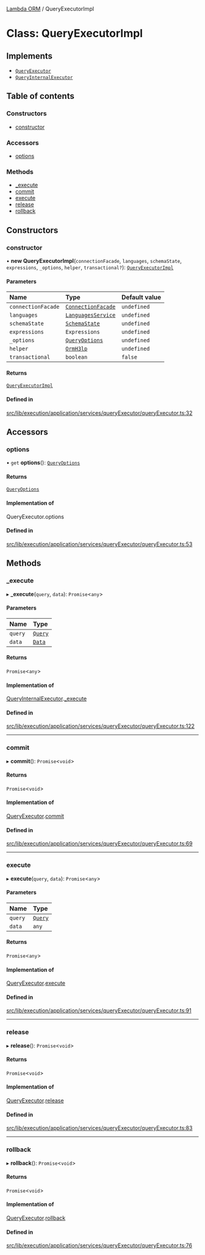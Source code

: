 [Lambda ORM](../README.md) / QueryExecutorImpl

# Class: QueryExecutorImpl

## Implements

- [`QueryExecutor`](../interfaces/QueryExecutor.md)
- [`QueryInternalExecutor`](../interfaces/QueryInternalExecutor.md)

## Table of contents

### Constructors

- [constructor](QueryExecutorImpl.md#constructor)

### Accessors

- [options](QueryExecutorImpl.md#options)

### Methods

- [\_execute](QueryExecutorImpl.md#_execute)
- [commit](QueryExecutorImpl.md#commit)
- [execute](QueryExecutorImpl.md#execute)
- [release](QueryExecutorImpl.md#release)
- [rollback](QueryExecutorImpl.md#rollback)

## Constructors

### constructor

• **new QueryExecutorImpl**(`connectionFacade`, `languages`, `schemaState`, `expressions`, `_options`, `helper`, `transactional?`): [`QueryExecutorImpl`](QueryExecutorImpl.md)

#### Parameters

| Name | Type | Default value |
| :------ | :------ | :------ |
| `connectionFacade` | [`ConnectionFacade`](ConnectionFacade.md) | `undefined` |
| `languages` | [`LanguagesService`](LanguagesService.md) | `undefined` |
| `schemaState` | [`SchemaState`](SchemaState.md) | `undefined` |
| `expressions` | `Expressions` | `undefined` |
| `_options` | [`QueryOptions`](../interfaces/QueryOptions.md) | `undefined` |
| `helper` | [`OrmH3lp`](OrmH3lp.md) | `undefined` |
| `transactional` | `boolean` | `false` |

#### Returns

[`QueryExecutorImpl`](QueryExecutorImpl.md)

#### Defined in

[src/lib/execution/application/services/queryExecutor/queryExecutor.ts:32](https://github.com/lambda-orm/lambdaorm/blob/a1b2a8bd3335f82dbdf370484a84aa1caac0f9fa/src/lib/execution/application/services/queryExecutor/queryExecutor.ts#L32)

## Accessors

### options

• `get` **options**(): [`QueryOptions`](../interfaces/QueryOptions.md)

#### Returns

[`QueryOptions`](../interfaces/QueryOptions.md)

#### Implementation of

QueryExecutor.options

#### Defined in

[src/lib/execution/application/services/queryExecutor/queryExecutor.ts:53](https://github.com/lambda-orm/lambdaorm/blob/a1b2a8bd3335f82dbdf370484a84aa1caac0f9fa/src/lib/execution/application/services/queryExecutor/queryExecutor.ts#L53)

## Methods

### \_execute

▸ **_execute**(`query`, `data`): `Promise`\<`any`\>

#### Parameters

| Name | Type |
| :------ | :------ |
| `query` | [`Query`](Query.md) |
| `data` | [`Data`](Data.md) |

#### Returns

`Promise`\<`any`\>

#### Implementation of

[QueryInternalExecutor](../interfaces/QueryInternalExecutor.md).[_execute](../interfaces/QueryInternalExecutor.md#_execute)

#### Defined in

[src/lib/execution/application/services/queryExecutor/queryExecutor.ts:122](https://github.com/lambda-orm/lambdaorm/blob/a1b2a8bd3335f82dbdf370484a84aa1caac0f9fa/src/lib/execution/application/services/queryExecutor/queryExecutor.ts#L122)

___

### commit

▸ **commit**(): `Promise`\<`void`\>

#### Returns

`Promise`\<`void`\>

#### Implementation of

[QueryExecutor](../interfaces/QueryExecutor.md).[commit](../interfaces/QueryExecutor.md#commit)

#### Defined in

[src/lib/execution/application/services/queryExecutor/queryExecutor.ts:69](https://github.com/lambda-orm/lambdaorm/blob/a1b2a8bd3335f82dbdf370484a84aa1caac0f9fa/src/lib/execution/application/services/queryExecutor/queryExecutor.ts#L69)

___

### execute

▸ **execute**(`query`, `data`): `Promise`\<`any`\>

#### Parameters

| Name | Type |
| :------ | :------ |
| `query` | [`Query`](Query.md) |
| `data` | `any` |

#### Returns

`Promise`\<`any`\>

#### Implementation of

[QueryExecutor](../interfaces/QueryExecutor.md).[execute](../interfaces/QueryExecutor.md#execute)

#### Defined in

[src/lib/execution/application/services/queryExecutor/queryExecutor.ts:91](https://github.com/lambda-orm/lambdaorm/blob/a1b2a8bd3335f82dbdf370484a84aa1caac0f9fa/src/lib/execution/application/services/queryExecutor/queryExecutor.ts#L91)

___

### release

▸ **release**(): `Promise`\<`void`\>

#### Returns

`Promise`\<`void`\>

#### Implementation of

[QueryExecutor](../interfaces/QueryExecutor.md).[release](../interfaces/QueryExecutor.md#release)

#### Defined in

[src/lib/execution/application/services/queryExecutor/queryExecutor.ts:83](https://github.com/lambda-orm/lambdaorm/blob/a1b2a8bd3335f82dbdf370484a84aa1caac0f9fa/src/lib/execution/application/services/queryExecutor/queryExecutor.ts#L83)

___

### rollback

▸ **rollback**(): `Promise`\<`void`\>

#### Returns

`Promise`\<`void`\>

#### Implementation of

[QueryExecutor](../interfaces/QueryExecutor.md).[rollback](../interfaces/QueryExecutor.md#rollback)

#### Defined in

[src/lib/execution/application/services/queryExecutor/queryExecutor.ts:76](https://github.com/lambda-orm/lambdaorm/blob/a1b2a8bd3335f82dbdf370484a84aa1caac0f9fa/src/lib/execution/application/services/queryExecutor/queryExecutor.ts#L76)

